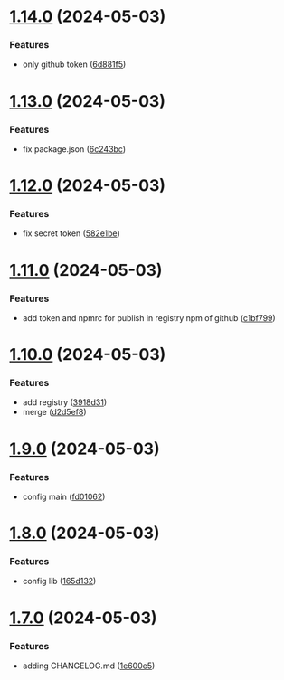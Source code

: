 # [1.14.0](https://github.com/afwilliams/react-library/compare/v1.13.0...v1.14.0) (2024-05-03)


### Features

* only github token ([6d881f5](https://github.com/afwilliams/react-library/commit/6d881f58ea4947ed1c61ef992367857077d3b378))

# [1.13.0](https://github.com/afwilliams/react-library/compare/v1.12.0...v1.13.0) (2024-05-03)


### Features

* fix package.json ([6c243bc](https://github.com/afwilliams/react-library/commit/6c243bcb1891d55503de3fccf72ad1d86b7a103d))

# [1.12.0](https://github.com/afwilliams/react-library/compare/v1.11.0...v1.12.0) (2024-05-03)


### Features

* fix secret token ([582e1be](https://github.com/afwilliams/react-library/commit/582e1be396fec11fa3e49fe4899179d51c2bcf58))

# [1.11.0](https://github.com/afwilliams/react-library/compare/v1.10.0...v1.11.0) (2024-05-03)


### Features

* add token and npmrc for publish in registry npm of github ([c1bf799](https://github.com/afwilliams/react-library/commit/c1bf799b1e5e938c1ca735595b4dfc7ad8af239d))

# [1.10.0](https://github.com/afwilliams/react-library/compare/v1.9.0...v1.10.0) (2024-05-03)


### Features

* add registry ([3918d31](https://github.com/afwilliams/react-library/commit/3918d31afc89f8c6999c8b4ed41889c6f992c8ce))
* merge ([d2d5ef8](https://github.com/afwilliams/react-library/commit/d2d5ef8b99dfcd285f249a38796d0be5df42b6b7))

# [1.9.0](https://github.com/afwilliams/react-library/compare/v1.8.0...v1.9.0) (2024-05-03)


### Features

* config main ([fd01062](https://github.com/afwilliams/react-library/commit/fd010620416a6513b82887e7b79f413cbd6718c3))

# [1.8.0](https://github.com/afwilliams/react-library/compare/v1.7.0...v1.8.0) (2024-05-03)


### Features

* config lib ([165d132](https://github.com/afwilliams/react-library/commit/165d13269c2588964e0f2d41331262ea2bc3171a))

# [1.7.0](https://github.com/afwilliams/react-library/compare/v1.6.0...v1.7.0) (2024-05-03)


### Features

* adding CHANGELOG.md ([1e600e5](https://github.com/afwilliams/react-library/commit/1e600e5fd31961d424c97bb2e0b39b799286d68e))
